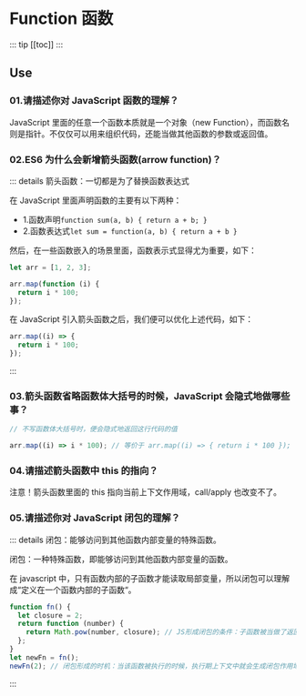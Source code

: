 # Function 函数

::: tip
[[toc]]
:::

## Use

### 01.请描述你对 JavaScript 函数的理解？

JavaScript 里面的任意一个函数本质就是一个对象（new Function），而函数名则是指针。不仅仅可以用来组织代码，还能当做其他函数的参数或返回值。

### 02.ES6 为什么会新增箭头函数(arrow function)？

::: details 箭头函数：一切都是为了替换函数表达式

在 JavaScript 里面声明函数的主要有以下两种：

- 1.函数声明`function sum(a, b) { return a + b; }`
- 2.函数表达式`let sum = function(a, b) { return a + b }`

然后，在一些函数嵌入的场景里面，函数表示式显得尤为重要，如下：

```js
let arr = [1, 2, 3];

arr.map(function (i) {
  return i * 100;
});
```

在 JavaScript 引入箭头函数之后，我们便可以优化上述代码，如下：

```js
arr.map((i) => {
  return i * 100;
});
```

:::

### 03.箭头函数省略函数体大括号的时候，JavaScript 会隐式地做哪些事？

```js
// 不写函数体大括号时，便会隐式地返回这行代码的值

arr.map((i) => i * 100); // 等价于 arr.map((i) => { return i * 100 });
```

### 04.请描述箭头函数中 this 的指向？

注意！箭头函数里面的 this 指向当前上下文作用域，call/apply 也改变不了。

### 05.请描述你对 JavaScript 闭包的理解？

::: details 闭包：能够访问到其他函数内部变量的特殊函数。

闭包：一种特殊函数，即能够访问到其他函数内部变量的函数。

在 javascript 中，只有函数内部的子函数才能读取局部变量，所以闭包可以理解成“定义在一个函数内部的子函数“。

```js
function fn() {
  let closure = 2;
  return function (number) {
    return Math.pow(number, closure); // JS形成闭包的条件：子函数被当做了返回值 && 子函数中存着父函数的内部变量closure
  };
}
let newFn = fn();
newFn(2); // 闭包形成的时机：当该函数被执行的时候，执行期上下文中就会生成闭包作用域[closuer scope] = { closure: 2 }
```

:::
